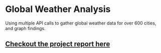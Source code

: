 # Global Weather Analysis
Using multiple API calls to gather global weather data for over 600 cities, and graph findings.

<a href="https://MrATX.github.io/API_PythonChallenge"><h2>Checkout the project report here</h2></a>
